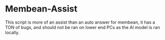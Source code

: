 # Membean-Assist
This script is more of an assist than an auto answer for membean, it has a TON of bugs, and should not be ran on lower end PCs as the AI model is ran locally.
